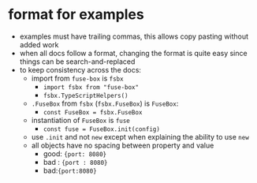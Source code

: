 # format for examples
- examples must have trailing commas, this allows copy pasting without added work
- when all docs follow a format, changing the format is quite easy since things can be search-and-replaced
- to keep consistency across the docs:
  - import from `fuse-box` is `fsbx`
    - `import fsbx from "fuse-box"`
    - `fsbx.TypeScriptHelpers()`
  - `.FuseBox` from `fsbx` (`fsbx.FuseBox`) is `FuseBox`:
    - `const FuseBox = fsbx.FuseBox`
  - instantiation of `FuseBox` is `fuse`
    - `const fuse = FuseBox.init(config)`
  - use `.init` and not `new` except when explaining the ability to use `new`
  - all objects have no spacing between property and value
    - good: `{port: 8080}`
    - bad  : `{port : 8080}`
    - bad:`{port:8080}`
